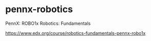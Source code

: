 # pennx-robotics
PennX: ROBO1x Robotics: Fundamentals

https://www.edx.org/course/robotics-fundamentals-pennx-robo1x
